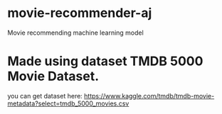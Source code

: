 # movie-recommender-aj
Movie recommending machine learning model

# Made using dataset TMDB 5000 Movie Dataset.
you can get dataset here: https://www.kaggle.com/tmdb/tmdb-movie-metadata?select=tmdb_5000_movies.csv
